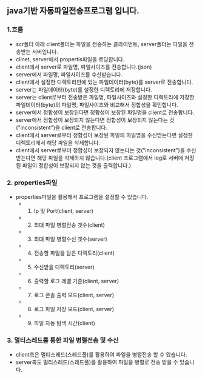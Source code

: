 ## java기반 자동파일전송프로그램 입니다.

### 1.흐름
- scr폴더 아래 client폴더는 파일을 전송하는 클라이언트, server폴더는 파일을 전송받는 서버입니다.
- clinet, server에서 propertis파일을 로딩합니다.
- client에서 server로 파일명, 파일사이즈를 전송합니다.(json)
- server에서 파일명, 파일사이즈를 수신받습니다.
- client에서 설정한 디렉토리안에 있는 파일데이터(byte)를 server로 전송합니다.
- server는 파일데이터(byte)를 설정한 디렉토리에 저장합니다.
- server는 client로부터 전송받은 파일명, 파일사이즈와 설정한 디렉토리에 저장한 파일데이터(byte)의 파일명, 파일사이즈와 비교해서 정합성을 확인합니다.
- server에서 정합성이 보장된다면 정합성이 보장된 파일명을 client로 전송합니다.
- server에서 정합성이 보장되지 않는다면 정합성이 보장되지 않는다는 것("inconsistent")을 client로 전송합니다.
- client에서 server로부터 정합성이 보장된 파일의 파일명을 수신받는다면 설정한 디렉토리에서 해당 파일을 삭제합니다.
- client에서 server로부터 정합성이 보장되지 않는다는 것("inconsistent")을 수신받는다면 해당 파일을 삭제하지 않습니다.(client 프로그램에서 log로 서버에 저장된 파일이 정합성이 보장되지 않는 것을 출력합니다.)


### 2. properties파일 
- properties파일을 활용해서 프로그램을 설정할 수 있습니다.
  - 1. Ip 및 Port(client, server)
  - 2. 최대 파일 병렬전송 갯수(client)
  - 3. 최대 파일 병렬수신 갯수(server)
  - 4. 전송할 파일을 담은 디렉토리(client)
  - 5. 수신받을 디렉토리(server)
  - 6. 출력할 로그 레벨 기준(client, server)
  - 7. 로그 콘솔 출력 모드(client, server)
  - 8. 로그 파일 저장 모드(client, server)
  - 9. 파일 자동 탐색 시간(client)

### 3. 멀티스레드를 통한 파일 병렬전송 및 수신
- client측은 멀티스레드(스레드풀)를 활용하여 파일을 병렬전송 할 수 있습니다.
- server측도 멀티스레드(스레드풀)를 활용하여 파일을 병렬로 전송 받을 수 있습니다.

